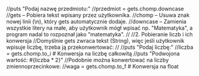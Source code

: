 //puts "Podaj nazwę przedmiotu:"
//przedmiot = gets.chomp.downcase
//gets – Pobiera tekst wpisany przez użytkownika.
//chomp – Usuwa znak nowej linii (\n), który gets automatycznie dodaje.
//downcase – Zamienia wszystkie litery na małe, aby użytkownik mógł wpisać np. "Matematyka", a program nadal to rozpoznał jako "matematyka".
//
//2. Pobieranie liczb i ich konwersja
//Domyślnie gets zwraca tekst (String), więc jeśli użytkownik wpisuje liczbę, trzeba ją przekonwertować:
//
//puts "Podaj liczbę:"
//liczba = gets.chomp.to_i  # Konwersja na liczbę całkowitą
//puts "Podwojona wartość: #{liczba * 2}"
//Podobnie można konwertować na liczby zmiennoprzecinkowe:
//waga = gets.chomp.to_f  # Konwersja na float
